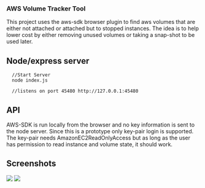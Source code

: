 ### AWS Volume Tracker Tool  
This project uses the aws-sdk browser plugin to find aws volumes that are either not attached or attached but to stopped instances.
The idea is to help lower cost by either removing unused volumes or taking a snap-shot to be used later.  

## Node/express server  
```
  //Start Server
  node index.js
  
  //listens on port 45480 http://127.0.0.1:45480
```

## API  
AWS-SDK is run locally from the browser and no key information is sent to the node server.  Since this is a prototype only key-pair login is supported.
The key-pair needs AmazonEC2ReadOnlyAccess but as long as the user has permission to read instance and volume state, it should work.  
  
  
## Screenshots  
<img src="https://cloud.githubusercontent.com/assets/3600625/16939295/3502b50e-4dbb-11e6-936b-81d622906b2a.png"></img>
<img src="https://cloud.githubusercontent.com/assets/3600625/16939282/18c2b47a-4dbb-11e6-9989-88866dc1f907.png"></img>
